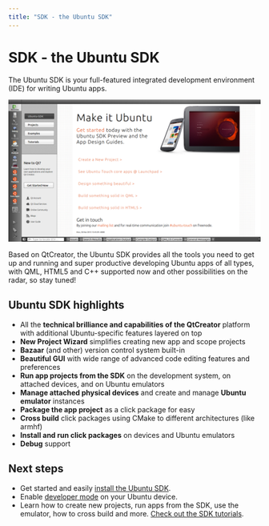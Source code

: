 ```yaml
---
title: "SDK - the Ubuntu SDK"
---
```


# SDK - the Ubuntu SDK

The Ubuntu SDK is your full-featured integrated development environment (IDE)
for writing Ubuntu apps.

![](../../../media/platform-sdk-screenshot-1.png)

Based on QtCreator, the Ubuntu SDK provides all the tools you need to get up
and running and super productive developing Ubuntu apps of all types, with
QML, HTML5 and C++ supported now and other possibilities on the radar, so stay
tuned!

## Ubuntu SDK highlights

  * All the **technical brilliance and capabilities of the QtCreator** platform with additional Ubuntu-specific features layered on top
  * **New Project Wizard** simplifies creating new app and scope projects
  * **Bazaar** (and other) version control system built-in
  * **Beautiful GUI** with wide range of advanced code editing features and preferences
  * **Run app projects from the SDK** on the development system, on attached devices, and on Ubuntu emulators
  * **Manage attached physical devices** and create and manage **Ubuntu emulator** instances
  * **Package the app project** as a click package for easy
  * **Cross build** click packages using CMake to different architectures (like armhf)
  * **Install and run click packages** on devices and Ubuntu emulators
  * **Debug** support

## Next steps

  * Get started and easily [install the Ubuntu SDK](installing-the-sdk.md).
  * Enable [developer mode](https://developer.ubuntu.com/en/start/ubuntu-for-devices/installing-ubuntu-for-devices#enabling-dev-mode) on your Ubuntu device.
  * Learn how to create new projects, run apps from the SDK, use the emulator, how to cross build and more. [Check out the SDK tutorials](tutorials-index.md).

